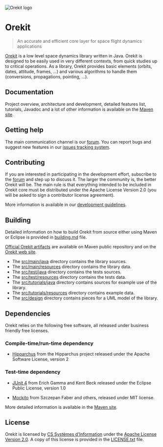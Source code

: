 ![Orekit logo](https://www.orekit.org/img/orekit-logo.png)

# Orekit

> An accurate and efficient core layer for space flight dynamics applications

[Orekit](https://www.orekit.org) is a low level space dynamics library written
in Java. Orekit is designed to be easily used in very different contexts, from
quick studies up to critical operations. As a library, Orekit provides basic
elements (orbits, dates, attitude, frames, ...) and various algorithms to
handle them (conversions, propagations, pointing, ...).

## Documentation

Project overview, architecture and development, detailed features list,
tutorials, Javadoc and a lot of other information is available on the
[Maven site](https://www.orekit.org/site-orekit-development/).

## Getting help

The main communication channel is our [forum](https://forum.orekit.org/). You
can report bugs and suggest new features in our
[issues tracking system](https://gitlab.orekit.org/orekit/orekit/issues).

## Contributing

If you are interested in participating in the development effort, subscribe to
the [forum](https://forum.orekit.org/) and step up to discuss it. The larger
the community is, the better Orekit will be. The main rule is that everything
intended to be included in Orekit core must be distributed under the Apache
License Version 2.0 (you will be asked to sign a contributor license
agreement).

More information is available in our
[development guidelines](https://www.orekit.org/site-orekit-development/guidelines.html).

## Building

Detailed information on how to build Orekit from source either using Maven or
Eclipse is provided in [building.md](src/site/markdown/building.md) file.

[Official Orekit artifacts](https://mvnrepository.com/artifact/org.orekit/orekit)
are available on Maven public repository and on the
[Orekit web site](http://orekit.org/download.html).

* The [src/main/java](src/main/java) directory contains the library sources.
* The [src/main/resources](src/main/resources) directory contains the library
  data.
* The [src/test/java](src/test/java) directory contains the tests sources.
* The [src/test/resources](src/test/resources) directory contains the tests
  data.
* The [src/tutorials/java](src/tutorials/java) directory contains sources for
  example use of the library.
* The [src/tutorials/resources](src/tutorials/resources) directory contains
  example data.
* The [src/design](src/design) directory contains pieces for a UML model of
  the library.
  
## Dependencies

Orekit relies on the following free software, all released under business
friendly free licenses.

### Compile-time/run-time dependency

* [Hipparchus](https://hipparchus.org/) from the Hipparchus project released
  under the Apache Software License, version 2

### Test-time dependency

* [JUnit 4](http://www.junit.org/) from Erich Gamma and Kent Beck released
  under the Eclipse Public License, version 1.0
  
* [Mockito](https://site.mockito.org/) from Szczepan Faber and others,
  released under MIT license.

More detailed information is available in the
[Maven site](https://www.orekit.org/site-orekit-development/dependencies.html).

## License

Orekit is licensed by [CS Systèmes d'Information](https://www.c-s.fr/) under
the [Apache License Version 2.0](http://www.apache.org/licenses/LICENSE-2.0.html).
A copy of this license is provided in the [LICENSE.txt](LICENSE.txt) file.
